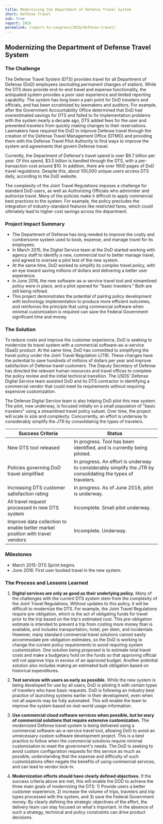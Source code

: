 ```yaml
---
title: Modernizing the Department of Defense Travel System
short: Defense Travel
sub: true
report: 2016
permalink: /report-to-congress/2016/defense-travel/
---
```

## Modernizing the Department of Defense Travel System

### The Challenge

The Defense Travel System (DTS) provides travel for all Department of Defense (DoD) employees (excluding permanent changes of station). While the DTS does provide end-to-end travel and expense functionality, the antiquated system provides a poor user experience and limited reporting capability. The system has long been a pain point for DoD travelers and officials, and has been scrutinized by lawmakers and auditors. For example, after the Government Accountability Office determined that DoD had overestimated savings for DTS and failed to fix implementation problems with the system nearly a decade ago, DTS added fees for the user and prevented travelers from quickly making changes to their reservations. Lawmakers have required the DoD to improve Defense travel through the creation of the Defense Travel Management Office (DTMO) and providing them with the Defense Travel Pilot Authority to find ways to improve the system and agreements that govern Defense travel.

Currently, the Department of Defense's travel spend is over $8.7 billion per year. Of this spend, $3.5 billion is handled through the DTS, with a per-transaction cost around $10. In addition, there are over 1600 pages of DoD travel regulations. Despite this, about 100,000 unique users access DTS daily, according to the DoD website.

The complexity of the Joint Travel Regulations imposes a challenge for standard DoD users, as well as Authorizing Officials who administer and authorize travel. Many of the policies make it difficult to apply commercial best practices to the system. For example, the policy precludes the integration of industry-standard features like restricted fares, which could ultimately lead to higher cost savings across the department.

### Project Impact Summary

- The Department of Defense has long needed to improve the costly and cumbersome system used to book, expense, and manage travel for its employees.
- In March 2015, the Digital Service team at the DoD started working with agency staff to identify a new, commercial tool to better manage travel, and agreed to oversee a pilot test of the new system.
- At the same time, DoD worked to simplify its complex travel policy, with an eye toward saving millions of dollars and delivering a better user experience.
- In June 2016, the new software-as-a-service travel tool and streamlined policy were in place, and a pilot opened for "basic travelers." Both are still being refined.
- This project demonstrates the potential of pairing policy development with technology implementation to produce more efficient outcomes, and reinforces the principle that using commercial software when minimal customization is required can save the Federal Government significant time and money.

### The Solution

To reduce costs and improve the customer experience, DoD is seeking to modernize its travel system with a commercial software-as-a-service (SaaS) product. At the same time, DoD has committed to simplifying the travel policy under the Joint Travel Regulation (JTR). These changes have the potential to save hundreds of millions of dollars per year and improve satisfaction of Defense travel customers. The Deputy Secretary of Defense has directed the relevant human resources and travel offices to complete the policy review and the initial technical transition. The USDS' Defense Digital Service team assisted DoD and its DTS contractor in identifying a commercial vendor that could meet its requirements without requiring expensive customization.

The Defense Digital Service team is also helping DoD pilot this new system. The pilot, now underway, is focused initially on a small population of "basic travelers" using a streamlined travel policy subset. Over time, the project will scale in size and complexity. Concurrently, an effort is underway to considerably simplify the JTR by consolidating the types of travelers.

| **Success Criteria** | **Status** |
| --- | --- |
| New DTS tool released | In progress. Tool has been identified, and is currently being piloted. |
| Policies governing DoD travel simplified | In progress. An effort is underway to considerably simplify the JTR by consolidating the types of travelers. |
| Increasing DTS customer satisfaction rating | In progress. As of June 2016, pilot is underway. |
| All travel request processed in new DTS system | Incomplete. Small pilot underway. |
| Improve data collection to enable better market position with travel vendors | Incomplete. Underway. |

### Milestones

- March 2015: DTS Sprint begins.
- June 2016: First user booked travel in the new system.

### The Process and Lessons Learned

1. **Digital services are only as good as their underlying policy.** Many of the challenges with the current DTS system stem from the complexity of the Joint Travel Regulations. Without updates to this policy, it will be difficult to modernize the DTS. For example, the Joint Travel Regulations require pre-obligation, which is the act of obligating funds for travel prior to the trip based on the trip's estimated cost. This pre-obligation estimate is intended to prevent a trip from costing more money than is available, and includes transportation, hotel, per diem, and incidentals. However, many standard commercial travel solutions cannot easily accommodate pre-obligation estimates, so the DoD is working to change the current policy requirements to avoid requiring system customization. One solution being proposed is to estimate total travel costs and make a budgetary hold on the funds so that approving official will not approve trips in excess of an approved budget. Another potential solution also includes making an estimated bulk obligation based on historical expenditures.

2. **Test services with users as early as possible.** While the new system is being developed for use by all users, DoD is piloting it with certain types of travelers who have basic requests. DoD is following an industry best practice of launching systems earlier in their development, even when not all aspects may be fully automated. This will enable the team to improve the system based on real-world usage information.

3. **Use commercial cloud software services when possible, but be wary of commercial solutions that require extensive customization.** The modernized Defense travel system is being delivered using a commercial software-as-a-service travel tool, allowing DoD to avoid an unnecessary custom software development project. This is a best practice to follow when the commercial solutions require minimal customization to meet the government's needs. The DoD is seeking to avoid custom configuration requests for this service as much as possible, understanding that the expense and difficulty of such customizations often negate the benefits of using commercial services, and can lead to vendor lock-in.

4. **Modernization efforts should have clearly defined objectives.** If the success criteria above are met, this will enable the DOD to achieve the three main goals of modernizing the DTS: 1) Provide users a better customer experience, 2) increase the volume of trips, travelers and trip types processed with the system, and 3) save the Federal Government money. By clearly defining the strategic objectives of the effort, the delivery team can stay focused on what's important. In the absence of such a strategy, technical and policy constraints can drive product decisions.
